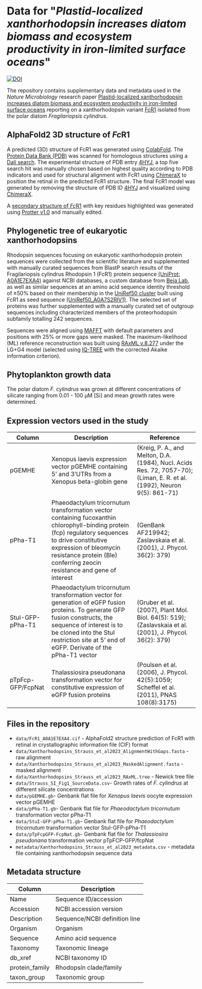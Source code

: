 # Data for "_Plastid-localized xanthorhodopsin increases diatom biomass and ecosystem productivity in iron-limited surface oceans_"
[![DOI](https://zenodo.org/badge/687189446.svg)](https://zenodo.org/badge/latestdoi/687189446)

The repository contains supplementary data and metadata used in the _Nature Microbiology_ research paper [Plastid-localized xanthorhodopsin increases diatom biomass and ecosystem productivity in iron-limited surface oceans](https://www.nature.com/nmicrobiol/) reporting on a xanthorhodopsin variant [FcR1](https://www.uniprot.org/uniprotkb/A0A1E7EXA4/) isolated from the polar diatom _Fragilariopsis cylindrus_.

## AlphaFold2 3D structure of *Fc*R1
A predicted (3D) structure of FcR1 was generated using [ColabFold](https://github.com/sokrypton/ColabFold). The [Protein Data Bank (PDB)](http://rcsb.org) was scanned for homologous structures using a [Dali search](http://ekhidna2.biocenter.helsinki.fi/dali). The experimental structure of PDB entry [4HYJ](https://doi.org/10.2210/pdb4HYJ/pdb), a top five search hit was manually chosen based on highest quality according to PDB indicators and used for structural alignment with FcR1 using [ChimeraX](https://www.cgl.ucsf.edu/chimerax/) to position the retinal in the predicted FcR1 structure. The final FcR1 model was generated by removing the structure of PDB ID [4HYJ](https://doi.org/10.2210/pdb4HYJ/pdb) and visualized using [ChimeraX](https://www.cgl.ucsf.edu/chimerax/).

A [secondary structure of *Fc*R1](http://wlab.ethz.ch/protter/#up=A0A1E7EXA4&nterm=phobius.nterm&tm=PHOBIUS.TM,255-272&mc=whitesmoke&lc=blue&tml=none&numbers&legend&n:retinal%20Schiff%20base%20K-261,cc:white,fc:deeppink,bc:deeppink=261&n:proton%20donor%20glutamic%20acid%20E-132,cc:white,fc:black,bc:black=132&n:proton%20acceptor%20aspartic%20acid%20D-121,cc:white,fc:black,bc:black=121&n:spectral%20tuning%20Lys-129,cc:white,fc:limegreen,bc:limegreen=129&n:retinal%20binding%20pocket,cc:white,fc:dimgray,bc:dimgray=119,122,126,160,161,165,181,184,185,188,226,229,230,233,253,260&n:Lysine-rich%20motif,s:diamond,cc:white,fc:orange,bc:orange=21-30&n:potential%20signal%20peptide,cc:white,fc:red,bc:red=1-14&format=svg) with key residues highlighted was generated using [Protter v1.0](https://github.com/ulo/Protter) and manually edited.

## Phylogenetic tree of eukaryotic xanthorhodopsins
Rhodopsin sequences focusing on eukaryotic xanthorhodopsin protein sequences were collected from the scientific literature and supplemented with manually curated sequences from BlastP search results of the Fragilariopsis cylindrus Rhodopsin 1 (FcR1) protein sequence [(UniProt: A0A1E7EXA4)](https://www.uniprot.org/uniprotkb/A0A1E7EXA4/) against NCBI databases, a custom database from [Beja Lab](https://github.com/BejaLab), as well as similar sequences at an amino acid sequence identity threshold of ≥50% based on their membership in the [UniRef50 cluster](https://www.uniprot.org/uniref/) built using FcR1 as seed sequence [(UniRef50_A0A7S2RIV1)](https://www.uniprot.org/uniref/UniRef50_A0A7S2RIV1). The selected set of proteins was further supplemented with a manually curated set of outgroup sequences including characterized members of the proteorhodopsin subfamily totalling 242 sequences.

Sequences were aligned using [MAFFT](https://mafft.cbrc.jp/alignment/software/) with default parameters and positions with 25% or more gaps were masked. The maximum-likelihood (ML) reference reconstruction was built using [RAxML v.8.277](https://github.com/stamatak/standard-RAxML) under the LG+G4 model (selected using [IQ-TREE](https://github.com/Cibiv/IQ-TREE) with the corrected Akaike information criterion).

## Phytoplankton growth data
The polar diatom _F. cylindrus_ was grown at different concentrations of silicate ranging from 0.01 - 100 µM [Si] and mean growth rates were determined.

## Expression vectors used in the study
| Column | Description | Reference |
| --- | --- | --- |
| pGEMHE | Xenopus laevis expression vector pGEMHE containing 5’ and 3’UTRs from a Xenopus beta-globin gene | (Kreig, P. A., and Melton, D.A. (1984), Nucl. Acids Res. 72, 7057-70); (Liman, E. R. et al. (1992), Neuron 9(5): 861-71) |
| pPha-T1 | Phaeodactylum tricornutum transformation vector containing fucoxanthin chlorophyll-binding protein (fcp) regulatory sequences to drive constitutive expression of bleomycin resistance protein (Ble) conferring zeocin resistance and gene of interest | (GenBank AF219942; Zaslavskaia et al. (2001), J. Phycol. 36(2): 379)|
| StuI-GFP-pPha-T1 | Phaeodactylum tricornutum transformation vector for generation of eGFP fusion proteins. To generate GFP fusion constructs, the sequence of interest is to be cloned into the StuI restriction site at 5’ end of eGFP. Derivate of the pPha-T1 vector | (Gruber et al. (2007), Plant Mol. Biol. 64(5): 519); (Zaslavskaia et al. (2001), J. Phycol. 36(2): 379) |
| pTpFcp-GFP/FcpNat | Thalassiosira pseudonana transformation vector for constitutive expression of eGFP fusion proteins | (Poulsen et al. (2006), J. Phycol. 42(5):1059; Scheffel et al. (2011), PNAS 108(8):3175) |

## Files in the repository
+ `data/FcR1_A0A1E7EXA4.cif` - AlphaFold2 structure prediction of FcR1 with retinal in crystallographic information file (CIF) format
+ `data/Xanthorhodopsins_Strauss_et_al2023_AlignmentWithGaps.fasta` - raw alignment
+ `data/Xanthorhodopsins_Strauss_et_al2023_MaskedAlignment.fasta` - masked alignment
+ `data/Xanthorhodopsins_Strauss_et_al2023_RAxML.tree` - Newick tree file
+ `data/Strauss_SI_Fig1_SourceData.csv`- Growth rates of _F. cylindrus_ at different silicate concentrations
+ `data/pGEMHE.gb`- Genbank flat file for _Xenopus laevis_ oocyte expression vector pGEMHE
+ `data/pPha-T1.gb`- Genbank flat file for _Phaeodactylum tricornutum_ transformation vector pPha-T1
+ `data/StuI-GFP-pPha-T1.gb`- Genbank flat file for _Phaeodactylum tricornutum_ transformation vector StuI-GFP-pPha-T1
+ `data/pTpFcpGFP-FcpNat.gb`- Genbank flat file for _Thalassiosira pseudonana_ transformation vector pTpFCP-GFP/fcpNat
+ `metadata/Xanthorhodopsins_Strauss_et_al2023_metadata.csv` - metadata file containing xanthorhodopsin sequence data

## Metadata structure
| Column | Description |
| --- | --- |
| Name | Sequence ID/accession |
| Accession | NCBI  accession version |
| Description | Sequence/NCBI definition line |
| Organism | Organism |
| Sequence | Amino acid sequence |
| Taxonomy | Taxonomic lineage |
| db_xref | NCBI taxonomy ID |
| protein_family | Rhodopsin clade/family |
| taxon_group | Taxonomic group |
